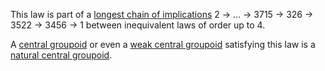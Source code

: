 This law is part of a [longest chain of implications](https://leanprover.zulipchat.com/#narrow/channel/458659-Equational/topic/Longest.20implication.20chain/near/521750611) 2 → … → 3715 → 326 → 3522 → 3456 → 1 between inequivalent laws of order up to 4.

A [central groupoid](https://teorth.github.io/equational_theories/implications/?168) or even a [weak central groupoid](https://teorth.github.io/equational_theories/implications/?1485) satisfying this law is a [natural central groupoid](https://teorth.github.io/equational_theories/implications/?26302).
